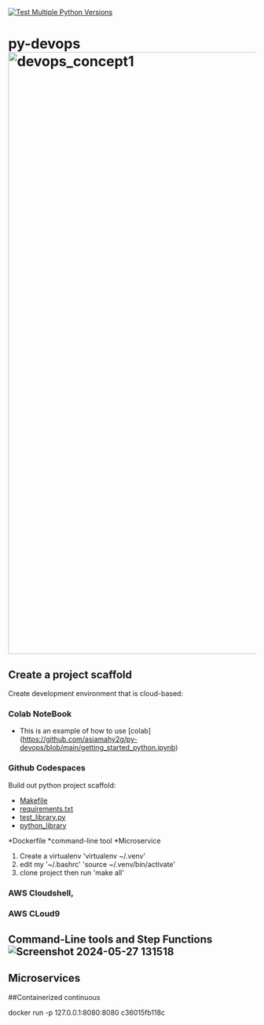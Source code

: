 [![Test Multiple Python Versions](https://github.com/asiamahy2g/py-devops/actions/workflows/main.yml/badge.svg)](https://github.com/asiamahy2g/py-devops/actions/workflows/main.yml)

# py-devops<img width="1226" alt="devops_concept1" src="https://github.com/asiamahy2g/py-devops/assets/99301863/5853185e-737b-41e1-9e8d-9a1d56b51861">
## Create a project scaffold
Create development environment that is cloud-based: 
### Colab NoteBook
 * This is an example of how to use [colab] (https://github.com/asiamahy2g/py-devops/blob/main/getting_started_python.ipynb)
   
### Github Codespaces
Build out python project scaffold:
   * [Makefile](https://github.com/asiamahy2g/py-devops/blob/main/Makefile)
   * [requirements.txt]( https://github.com/asiamahy2g/py-devops/blob/main/requirements.txt)
   * [test_library.py](https://github.com/asiamahy2g/py-devops/blob/main/test_devopslib.py)
   * [python_library](https://github.com/asiamahy2g/py-devops/tree/main/devopslib)
     
   *Dockerfile
   *command-line tool
   *Microservice

   1. Create a virtualenv 'virtualenv ~/.venv'
   2. edit my '~/.bashrc' 'source ~/.venv/bin/activate'
   3. clone project then run 'make all'



### AWS Cloudshell,
### AWS CLoud9


## Command-Line tools and Step Functions![Screenshot 2024-05-27 131518](https://github.com/asiamahy2g/py-devops/assets/99301863/e38cfcf8-204f-466b-833f-03b8fa0029a6)


## Microservices
##Containerized continuous 

docker run -p 127.0.0.1:8080:8080 c36015fb118c
